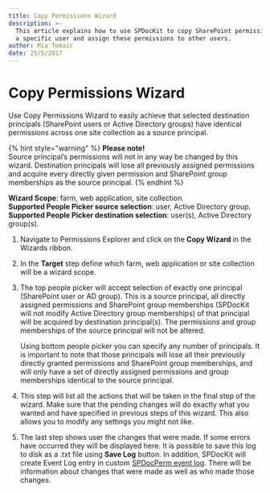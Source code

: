 ```yaml
---
title: Copy Permissions Wizard
description: >-
  This article explains how to use SPDocKit to copy SharePoint permissions from
  a specific user and assign these permissions to other users.
author: Mia Tomaić
date: 25/5/2017
---
```


# Copy Permissions Wizard

Use Copy Permissions Wizard to easily achieve that selected destination principals \(SharePoint users or Active Directory groups\) have identical permissions across one site collection as a source principal.

{% hint style="warning" %}
**Please note!**   
Source principal’s permissions will not in any way be changed by this wizard. Destination principals will lose all previously assigned permissions and acquire every directly given permission and SharePoint group memberships as the source principal.
{% endhint %}

**Wizard Scope**: farm, web application, site collection.  
**Supported People Picker source selection**: user, Active Directory group.  
**Supported People Picker destination selection**: user\(s\), Active Directory group\(s\).

1. Navigate to Permissions Explorer and click on the **Copy Wizard** in the Wizards ribbon.
2. In the **Target** step define which farm, web application or site collection will be a wizard scope.
3. The top people picker will accept selection of exactly one principal \(SharePoint user or AD group\). This is a source principal, all directly assigned permissions and SharePoint group memberships \(SPDocKit will not modify Active Directory group memberships\) of that principal will be acquired by destination principal\(s\). The permissions and group memberships of the source principal will not be altered.

   Using bottom people picker you can specify any number of principals. It is important to note that those principals will lose all their previously directly granted permissions and SharePoint group memberships, and will only have a set of directly assigned permissions and group memberships identical to the source principal.

4. This step will list all the actions that will be taken in the final step of the wizard. Make sure that the pending changes will do exactly what you wanted and have specified in previous steps of this wizard. This also allows you to modify any settings you might not like.
5. The last step shows user the changes that were made. If some errors have occurred they will be displayed here. It is possible to save this log to disk as a .txt file using **Save Log** button. In addition, SPDocKit will create Event Log entry in custom [SPDocPerm event log](../spdockit-permission-management-event-log.md). There will be information about changes that were made as well as who made those changes.

